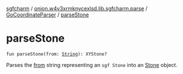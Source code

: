 [sgfcharm](../../index.md) / [onion.w4v3xrmknycexlsd.lib.sgfcharm.parse](../index.md) / [GoCoordinateParser](index.md) / [parseStone](./parse-stone.md)

# parseStone

`fun parseStone(from: `[`String`](https://kotlinlang.org/api/latest/jvm/stdlib/kotlin/-string/index.html)`): XYStone?`

Parses the [from](../-sgf-parser/-coordinate-parser/parse-stone.md#onion.w4v3xrmknycexlsd.lib.sgfcharm.parse.SgfParser.CoordinateParser$parseStone(kotlin.String)/from) string representing an `sgf Stone` into an [Stone](../-sgf-type/-stone/index.md) object.

